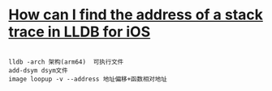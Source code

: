 # [How can I find the address of a stack trace in LLDB for iOS](https://stackoverflow.com/questions/18112842/how-can-i-find-the-address-of-a-stack-trace-in-lldb-for-ios)

```

lldb -arch 架构(arm64)  可执行文件
add-dsym dsym文件
image loopup -v --address 地址偏移+函数相对地址

```

